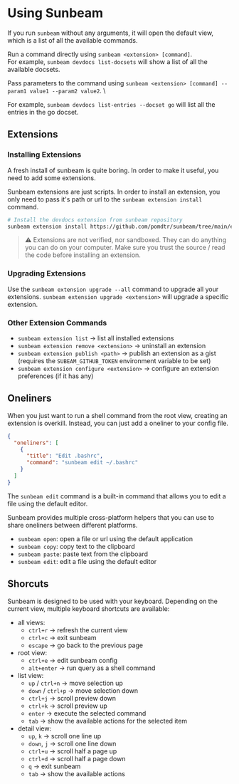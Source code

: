 # Using Sunbeam

If you run `sunbeam` without any arguments, it will open the default view, which is a list of all the available commands.

Run a command directly using `sunbeam <extension> [command]`.\
For example, `sunbeam devdocs list-docsets` will show a list of all the available docsets.

Pass parameters to the command using `sunbeam <extension> [command] --param1 value1 --param2 value2`. \

For example, `sunbeam devdocs list-entries --docset go` will list all the entries in the go docset.

## Extensions

### Installing Extensions

A fresh install of sunbeam is quite boring. In order to make it useful, you need to add some extensions.

Sunbeam extensions are just scripts. In order to install an extension, you only need to pass it's path or url to the `sunbeam extension install` command.

```sh
# Install the devdocs extension from sunbeam repository
sunbeam extension install https://github.com/pomdtr/sunbeam/tree/main/extensions/devdocs.sh
```

> ⚠️ Extensions are not verified, nor sandboxed. They can do anything you can do on your computer. Make sure you trust the source / read the code before installing an extension.

### Upgrading Extensions

Use the `sunbeam extension upgrade --all` command to upgrade all your extensions. `sunbeam extension upgrade <extension>` will upgrade a specific extension.

### Other Extension Commands

- `sunbeam extension list` -> list all installed extensions
- `sunbeam extension remove <extension>` -> uninstall an extension
- `sunbeam extension publish <path>` -> publish an extension as a gist (requires the `SUBEAM_GITHUB_TOKEN` environment variable to be set)
- `sunbeam extension configure <extension>` -> configure an extension preferences (if it has any)

## Oneliners

When you just want to run a shell command from the root view, creating an extension is overkill.
Instead, you can just add a oneliner to your config file.

```json
{
  "oneliners": [
    {
      "title": "Edit .bashrc",
      "command": "sunbeam edit ~/.bashrc"
    }
  ]
}
```

The `sunbeam edit` command is a built-in command that allows you to edit a file using the default editor.

Sunbeam provides multiple cross-platform helpers that you can use to share oneliners between different platforms.

- `sunbeam open`: open a file or url using the default application
- `sunbeam copy`: copy text to the clipboard
- `sunbeam paste`: paste text from the clipboard
- `sunbeam edit`: edit a file using the default editor

## Shorcuts

Sunbeam is designed to be used with your keyboard. Depending on the current view, multiple keyboard shortcuts are available:

- all views:
    - `ctrl+r` -> refresh the current view
    - `ctrl+c` -> exit sunbeam
    - `escape` -> go back to the previous page
- root view:
    - `ctrl+e` -> edit sunbeam config
    - `alt+enter` -> run query as a shell command
- list view:
    - `up` / `ctrl+n` -> move selection up
    - `down` / `ctrl+p` -> move selection down
    - `ctrl+j` -> scroll preview down
    - `ctrl+k` -> scroll preview up
    - `enter` -> execute the selected command
    - `tab` -> show the available actions for the selected item
- detail view:
    - `up`, `k` -> scroll one line up
    - `down`, `j` -> scroll one line down
    - `ctrl+u` -> scroll half a page up
    - `ctrl+d` -> scroll half a page down
    - `q` -> exit sunbeam
    - `tab` -> show the available actions
